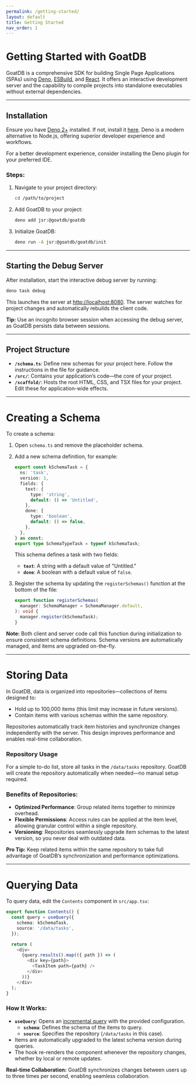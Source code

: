 ```yaml
---
permalink: /getting-started/
layout: default
title: Getting Started
nav_order: 1
---
```


# Getting Started with GoatDB

GoatDB is a comprehensive SDK for building Single Page Applications (SPAs) using [Deno](https://docs.deno.com), [ESBuild](https://esbuild.github.io/), and [React](https://react.dev/). It offers an interactive development server and the capability to compile projects into standalone executables without external dependencies.

---

## Installation

Ensure you have [Deno 2+](https://docs.deno.com/runtime/getting_started/installation/) installed. If not, install it [here](https://docs.deno.com/runtime/getting_started/installation/). Deno is a modern alternative to Node.js, offering superior developer experience and workflows.

For a better development experience, consider installing the Deno plugin for your preferred IDE.

### Steps:

1. Navigate to your project directory:
   ```bash
   cd /path/to/project
   ```
2. Add GoatDB to your project:
   ```bash
   deno add jsr:@goatdb/goatdb
   ```
3. Initialize GoatDB:
   ```bash
   deno run -A jsr:@goatdb/goatdb/init
   ```

---

## Starting the Debug Server

After installation, start the interactive debug server by running:

```bash
deno task debug
```

This launches the server at [http://localhost:8080](http://localhost:8080). The server watches for project changes and automatically rebuilds the client code.

**Tip:** Use an incognito browser session when accessing the debug server, as GoatDB persists data between sessions.

---

## Project Structure

- **`/schema.ts`**: Define new schemas for your project here. Follow the instructions in the file for guidance.
- **`/src/`**: Contains your application’s code—the core of your project.
- **`/scaffold/`**: Hosts the root HTML, CSS, and TSX files for your project. Edit these for application-wide effects.

---

# Creating a Schema

To create a schema:

1. Open `schema.ts` and remove the placeholder schema.
2. Add a new schema definition, for example:

   ```typescript
   export const kSchemaTask = {
     ns: 'task',
     version: 1,
     fields: {
       text: {
         type: 'string',
         default: () => 'Untitled',
       },
       done: {
         type: 'boolean',
         default: () => false,
       },
     },
   } as const;
   export type SchemaTypeTask = typeof kSchemaTask;
   ```

   This schema defines a task with two fields:

   - **`text`**: A string with a default value of "Untitled."
   - **`done`**: A boolean with a default value of `false`.

3. Register the schema by updating the `registerSchemas()` function at the bottom of the file:
   ```typescript
   export function registerSchemas(
     manager: SchemaManager = SchemaManager.default,
   ): void {
     manager.register(kSchemaTask);
   }
   ```

**Note:** Both client and server code call this function during initialization to ensure consistent schema definitions. Schema versions are automatically managed, and items are upgraded on-the-fly.

---

# Storing Data

In GoatDB, data is organized into repositories—collections of items designed to:

- Hold up to 100,000 items (this limit may increase in future versions).
- Contain items with various schemas within the same repository.

Repositories automatically track item histories and synchronize changes independently with the server. This design improves performance and enables real-time collaboration.

### Repository Usage

For a simple to-do list, store all tasks in the `/data/tasks` repository. GoatDB will create the repository automatically when needed—no manual setup required.

### Benefits of Repositories:

- **Optimized Performance**: Group related items together to minimize overhead.
- **Flexible Permissions**: Access rules can be applied at the item level, allowing granular control within a single repository.
- **Versioning**: Repositories seamlessly upgrade item schemas to the latest version, so you never deal with outdated data.

**Pro Tip:** Keep related items within the same repository to take full advantage of GoatDB’s synchronization and performance optimizations.

---

# Querying Data

To query data, edit the `Contents` component in `src/app.tsx`:

```typescript
export function Contents() {
  const query = useQuery({
    schema: kSchemaTask,
    source: '/data/tasks',
  });

  return (
    <div>
      {query.results().map(({ path }) => (
        <div key={path}>
          <TaskItem path={path} />
        </div>
      ))}
    </div>
  );
}
```

### How It Works:

- **`useQuery`**: Opens an [incremental query](/query) with the provided configuration.
  - **`schema`**: Defines the schema of the items to query.
  - **`source`**: Specifies the repository (`/data/tasks` in this case).
- Items are automatically upgraded to the latest schema version during queries.
- The hook re-renders the component whenever the repository changes, whether by local or remote updates.

**Real-time Collaboration:** GoatDB synchronizes changes between users up to three times per second, enabling seamless collaboration.
